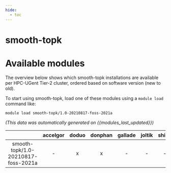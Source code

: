 ```yaml
---
hide:
  - toc
---
```


smooth-topk
===========

# Available modules


The overview below shows which smooth-topk installations are available per HPC-UGent Tier-2 cluster, ordered based on software version (new to old).

To start using smooth-topk, load one of these modules using a `module load` command like:

```shell
module load smooth-topk/1.0-20210817-foss-2021a
```

*(This data was automatically generated on {{modules_last_updated}})*  

| |accelgor|doduo|donphan|gallade|joltik|shinx|
| :---: | :---: | :---: | :---: | :---: | :---: | :---: |
|smooth-topk/1.0-20210817-foss-2021a|-|x|x|-|-|-|
